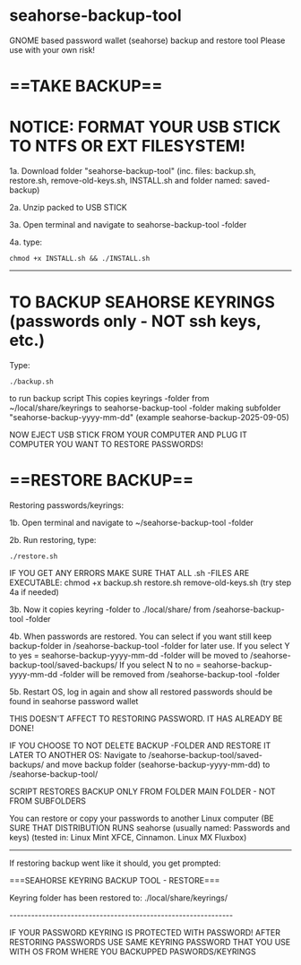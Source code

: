 # seahorse-backup-tool
GNOME based password wallet (seahorse) backup and restore tool
Please use with your own risk!

# ==TAKE BACKUP==
# NOTICE: FORMAT YOUR USB STICK TO NTFS OR EXT FILESYSTEM!

1a. Download folder "seahorse-backup-tool" (inc. files: backup.sh, restore.sh, remove-old-keys.sh, INSTALL.sh and folder named: saved-backup)

2a. Unzip packed to USB STICK

3a. Open terminal and navigate to seahorse-backup-tool -folder

4a. type: <pre>```chmod +x INSTALL.sh && ./INSTALL.sh```</pre>

---------------------------------------------------------------------------------------------------------------------------------------------------------------------------------

# TO BACKUP SEAHORSE KEYRINGS (passwords only - NOT ssh keys, etc.)

Type: <pre>```./backup.sh```</pre> to run backup script
	This copies keyrings -folder from ~/local/share/keyrings to seahorse-backup-tool -folder making subfolder "seahorse-backup-yyyy-mm-dd" (example seahorse-backup-2025-09-05)

NOW EJECT USB STICK FROM YOUR COMPUTER AND PLUG IT COMPUTER YOU WANT TO RESTORE PASSWORDS!


# ==RESTORE BACKUP==

Restoring passwords/keyrings:
		
1b. Open terminal and navigate to ~/seahorse-backup-tool -folder

2b. Run restoring, type: <pre>```./restore.sh```</pre>
	IF YOU GET ANY ERRORS MAKE SURE THAT ALL .sh -FILES ARE EXECUTABLE: chmod +x backup.sh restore.sh remove-old-keys.sh (try step 4a if needed)

3b. Now it copies keyring -folder to ./local/share/ from /seahorse-backup-tool -folder

4b. When passwords are restored. You can select if you want still keep backup-folder in /seahorse-backup-tool -folder for later use.
 If you select Y to yes = seahorse-backup-yyyy-mm-dd -folder will be moved to /seahorse-backup-tool/saved-backups/
 If you select N to no =  seahorse-backup-yyyy-mm-dd -folder will be removed from /seahorse-backup-tool -folder

5b. Restart OS, log in again and show all restored passwords should be found in seahorse password wallet

THIS DOESN'T AFFECT TO RESTORING PASSWORD. IT HAS ALREADY BE DONE!

IF YOU CHOOSE TO NOT DELETE BACKUP -FOLDER AND RESTORE IT LATER TO ANOTHER OS: Navigate to /seahorse-backup-tool/saved-backups/ and move backup folder (seahorse-backup-yyyy-mm-dd) to /seahorse-backup-tool/

SCRIPT RESTORES BACKUP ONLY FROM FOLDER MAIN FOLDER - NOT FROM SUBFOLDERS

You can restore or copy your passwords to another Linux computer (BE SURE THAT DISTRIBUTION RUNS seahorse (usually named: Passwords and keys) (tested in: Linux Mint XFCE, Cinnamon. Linux MX Fluxbox)

--------------------------------------------------------------
If restoring backup went like it should, you get prompted:

===SEAHORSE KEYRING BACKUP TOOL - RESTORE===

<p>Keyring folder has been restored to:
./local/share/keyrings/</p>
--------------------------------------------------------------


IF YOUR PASSWORD KEYRING IS PROTECTED WITH PASSWORD! AFTER RESTORING PASSWORDS USE SAME KEYRING PASSWORD THAT YOU USE WITH OS FROM WHERE YOU BACKUPPED PASWORDS/KEYRINGS
